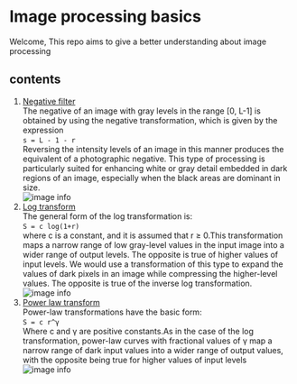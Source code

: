 # Image processing basics
Welcome, This repo aims to give a better understanding about image processing

## contents

1. [Negative filter](https://github.com/fayis672/image_processing-basics/tree/main/image_filters/negative) <br/>
The negative of an image with gray levels in the range [0, L-1] is
obtained by using the negative transformation, which is given by the
expression <br/>
``` s = L - 1 - r ``` <br/>
Reversing the intensity levels of an image in this manner produces the equivalent of a
photographic negative. This type of processing is particularly suited for enhancing white
or gray detail embedded in dark regions of an image, especially when the black areas are
dominant in size.<br/>
![image info](images/negative-image.png)
2. [Log transform](https://github.com/fayis672/image_processing-basics/tree/main/image_filters/log_transfrom) <br/>
The general form of the log transformation is: <br/>
``` S = c log(1+r) ``` </br>
where c is a constant, and it is assumed that r ≥ 0.This transformation maps a narrow range of low gray-level values in the input
image into a wider range of output levels. The opposite is true of higher values of input
levels. We would use a transformation of this type to expand the values of dark pixels in
an image while compressing the higher-level values. The opposite is true of the inverse
log transformation.
![image info](images/log_transfrom_image.png)
2. [Power law transform](https://github.com/fayis672/image_processing-basics/tree/main/image_filters/power_law_transform) <br/>
Power-law transformations have the basic form: <br/>
``` S = c r^γ ``` </br>
Where c and γ are positive constants.As
in the case of the log transformation, power-law curves with fractional values of γ map a
narrow range of dark input values into a wider range of output values, with the opposite
being true for higher values of input levels
![image info](images/power_law_transfrom.png)
